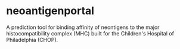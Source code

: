 # neoantigenportal
A prediction tool for binding affinity of neontigens to the major histocompatibility complex (MHC) built for the Children's Hospital of Philadelphia (CHOP).
